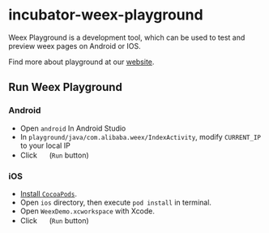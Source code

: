 # incubator-weex-playground
Weex Playground is a development tool, which can be used to test and preview weex pages on Android or IOS.

Find more about playground at our [website](https://weex.apache.org/guide/playground.html).

## Run Weex Playground
### Android
* Open `android` In Android Studio
* In `playground/java/com.alibaba.weex/IndexActivity`, modify `CURRENT_IP` to your local IP
* Click <img src="http://gtms04.alicdn.com/tps/i4/TB1wCcqMpXXXXakXpXX3G7tGXXX-34-44.png" height="16" > (`Run` button)

### iOS
* [Install `CocoaPods`](https://guides.cocoapods.org/using/getting-started.html#installation).
* Open `ios` directory, then execute `pod install` in terminal.
* Open `WeexDemo.xcworkspace` with Xcode.
* Click <img src="http://gtms04.alicdn.com/tps/i4/TB1wCcqMpXXXXakXpXX3G7tGXXX-34-44.png" height="16" > (`Run` button)
